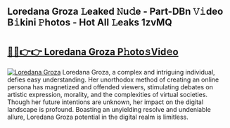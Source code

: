 ## Loredana Groza 𝙻eaked 𝙽u𝚍e - Part-DBn 𝚅𝚒deo B𝚒kini 𝙿hotos - Hot All 𝙻eaks 1zvMQ

# <h2><a href="http://ld3c6q.urlbe.top/?page=Loredana+Groza">🔗🔗👉👉 Loredana Groza P𝚑oto𝚜Vid𝚎o</a></h2>

[![Loredana Groza](https://i.imgur.com/eBuTRDB.gif)](http://ld3c6q.urlbe.top/?page=Loredana+Groza)
Loredana Groza, a complex and intriguing individual, defies easy understanding. Her unorthodox method of creating an online persona has magnetized and offended viewers, stimulating debates on artistic expression, morality, and the complexities of virtual societies. Though her future intentions are unknown, her impact on the digital landscape is profound. Boasting an unyielding resolve and undeniable allure, Loredana Groza potential in the digital realm is limitless.
